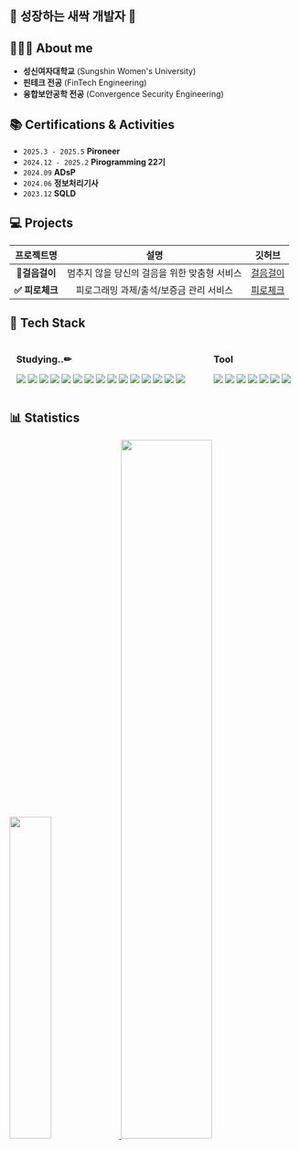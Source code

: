 <!-- 소개 -->
## 🌱 성장하는 새싹 개발자 🌱

<!-- About me -->
## 👩🏻‍💻 About me
- **성신여자대학교** (Sungshin Women's University)
- **핀테크 전공** (FinTech Engineering)
- **융합보안공학 전공** (Convergence Security Engineering)


<!-- 자격증 & 활동 -->
## 📚 Certifications & Activities
- `2025.3 - 2025.5`  **Pironeer**
- `2024.12 - 2025.2`  **Pirogramming 22기**
- `2024.09`  **ADsP**
- `2024.06`  **정보처리기사**
- `2023.12`  **SQLD**

<!-- 프로젝트 -->
## 💻 Projects
| 프로젝트명 | 설명 | 깃허브 |
|:---------:|:---------:| :---------:|
| **🏃걸음걸이** | 멈추지 않을 당신의 걸음을 위한 맞춤형 서비스 | [걸음걸이](https://github.com/pirogramming/geol-eum-geol-i) |
| **✅ 피로체크** | 피로그래밍 과제/출석/보증금 관리 서비스 | [피로체크](https://github.com/pirogramming/PiroCheck) |


<!-- Tech Stack -->
## 🌱 Tech Stack
<div style="display: flex; justify-content: center; gap: 50px;">
  <div>
    <h3>Studying..✏</h3>
    <p>
    <img src="https://img.shields.io/badge/Python-3776AB?style=flat&logo=Python&logoColor=white"/>
    <img src="https://img.shields.io/badge/C-00599C?style=flat&logo=C&logoColor=white"/>
    <img src="https://img.shields.io/badge/C++-00599C?style=flat&logo=C%2B%2B&logoColor=white"/>
    <img src="https://img.shields.io/badge/SQL-4479A1?style=flat&logo=MySQL&logoColor=white"/>
    <img src="https://img.shields.io/badge/Django-092E20?style=flat&logo=Django&logoColor=white"/>  
    <img src="https://img.shields.io/badge/HTML5-E34F26?style=flat&logo=HTML5&logoColor=white"/>
    <img src="https://img.shields.io/badge/CSS3-1572B6?style=flat&logo=CSS3&logoColor=white"/>
    <img src="https://img.shields.io/badge/JavaScript-F7DF1E?style=flat&logo=JavaScript&logoColor=black"/>
      <img src="https://img.shields.io/badge/Java-007396?style=flat&logo=Java&logoColor=white"/>
    <img src="https://img.shields.io/badge/Spring Boot-6DB33F?style=flat&logo=Spring%20Boot&logoColor=white"/>
    <img src="https://img.shields.io/badge/PostgreSQL-4169E1?style=flat&logo=PostgreSQL&logoColor=white"/>
    <img src="https://img.shields.io/badge/H2-00599C?style=flat&logo=H2&logoColor=white"/>  
    <img src="https://img.shields.io/badge/JPA-59666C?style=flat"/>
    <img src="https://img.shields.io/badge/Gradle-02303A?style=flat&logo=Gradle&logoColor=white"/>
    <img src="https://img.shields.io/badge/Swagger-85EA2D?style=flat&logo=Swagger&logoColor=black"/>
    </p>
  </div>

  <div>
    <h3 >Tool </h3>
    <p>  
    <img src="https://img.shields.io/badge/Git-F05032?style=flat&logo=Git&logoColor=white"/>
    <img src="https://img.shields.io/badge/GitHub-181717?style=flat&logo=GitHub&logoColor=white"/>
    <img src="https://img.shields.io/badge/VS%20Code-007ACC?style=flat&logo=Visual%20Studio%20Code&logoColor=white"/>
    <img src="https://img.shields.io/badge/MySQL-4479A1?style=flat&logo=MySQL&logoColor=white"/>
    <img src="https://img.shields.io/badge/Postman-FF6C37?style=flat&logo=Postman&logoColor=white"/>
    <img src="https://img.shields.io/badge/pgAdmin4-336791?style=flat&logo=PostgreSQL&logoColor=white"/>
    <img src="https://img.shields.io/badge/IntelliJ IDEA-000000?style=flat&logo=IntelliJIDEA&logoColor=white"/>
    </p>
  </div>
</div>

<!-- Statistics(통계) -->
## 📊 Statistics

<a href="https://github.com/anuraghazra/github-readme-stats">
    <img src="https://github-readme-stats.vercel.app/api/top-langs/?username=seonjuuu&layout=donut&show_icons=true&theme=monokai&count_private=true" width=38% />
</a>    
<a href="https://github.com/anuraghazra/github-readme-stats">
  <img src="https://github-readme-stats.vercel.app/api?username=seonjuuu&show_icons=true&theme=monokai&count_private=true" width=56% />
</a>
